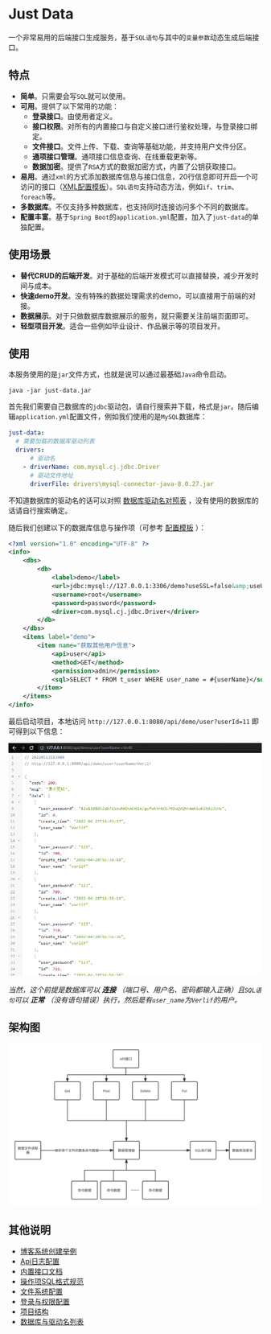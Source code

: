# Just Data

一个非常易用的后端接口生成服务，基于`SQL语句`与其中的`变量参数`动态生成后端接口。

## 特点

- __简单__。只需要会写`SQL`就可以使用。
- __可用__。提供了以下常用的功能：
  - __登录接口__。由使用者定义。
  - __接口权限__。对所有的内置接口与自定义接口进行鉴权处理，与登录接口绑定。
  - __文件接口__。文件上传、下载、查询等基础功能，并支持用户文件分区。
  - __通项接口管理__。通项接口信息查询、在线重载更新等。
  - __数据加密__。提供了`RSA`方式的数据加密方式，内置了公钥获取接口。
- __易用__。通过`xml`的方式添加数据库信息与接口信息，20行信息即可开启一个可访问的接口（[XML配置模板](template/template.xml)）。`SQL语句`支持动态方法，例如`if`、`trim`、`foreach`等。
- __多数据库__。不仅支持多种数据库，也支持同时连接访问多个不同的数据库。
- __配置丰富__。基于`Spring Boot`的`application.yml`配置，加入了`just-data`的单独配置。

## 使用场景

- __替代CRUD的后端开发__。对于基础的后端开发模式可以直接替换，减少开发时间与成本。
- __快速demo开发__。没有特殊的数据处理需求的demo，可以直接用于前端的对接。
- __数据展示__。对于只做数据库数据展示的服务，就只需要关注前端页面即可。
- __轻型项目开发__。适合一些例如毕业设计、作品展示等的项目发开。

## 使用

本服务使用的是`jar`文件方式，也就是说可以通过最基础`Java`命令启动。

```shell
java -jar just-data.jar
```

首先我们需要自己数据库的`jdbc`驱动包，请自行搜索并下载，格式是`jar`。随后编辑`application.yml`配置文件，例如我们使用的是`MySQL`数据库：

```yaml
just-data:
  # 需要加载的数据库驱动列表
  drivers:
      # 驱动名
    - driverName: com.mysql.cj.jdbc.Driver
      # 驱动文件地址
      driverFile: drivers\mysql-connector-java-8.0.27.jar
```

不知道数据库的驱动名的话可以对照 [数据库驱动名对照表](驱动名列表.md) ，没有使用的数据库的话请自行搜索确定。

随后我们创建以下的数据库信息与操作项（可参考 [配置模板](template/template.xml) ）：

```xml
<?xml version="1.0" encoding="UTF-8" ?>
<info>
    <dbs>
        <db>
            <label>demo</label>
            <url>jdbc:mysql://127.0.0.1:3306/demo?useSSL=false&amp;useUnicode=true&amp;serverTimezone=Hongkong&amp;characterEncoding=utf8&amp;allowPublicKeyRetrieval=true</url>
            <username>root</username>
            <password>password</password>
            <driver>com.mysql.cj.jdbc.Driver</driver>
        </db>
    </dbs>
    <items label="demo">
        <item name="获取其他用户信息">
            <api>user</api>
            <method>GET</method>
            <permission>admin</permission>
            <sql>SELECT * FROM t_user WHERE user_name = #{userName}</sql>
        </item>
    </items>
</info>
```

最后启动项目，本地访问 `http://127.0.0.1:8080/api/demo/user?userId=11` 即可得到以下信息：

![结果返回](images/结果返回.png)

*当然，这个前提是数据库可以 __连接__ （端口号、用户名、密码都输入正确）且`SQL语句`可以 __正常__ （没有语句错误）执行，然后是有`user_name`为`Verlif`的用户。*

## 架构图

![架构图](images/just-data流程.svg)

## 其他说明

- [博客系统创建举例](一般流程说明.md)
- [Api日志配置](Api日志.md)
- [内置接口文档](内置接口文档.md)
- [操作项SQL格式规范](操作项SQL格式规范.md)
- [文件系统配置](文件操作.md)
- [登录与权限配置](登录与权限.md)
- [项目结构](项目结构.md)
- [数据库与驱动名列表](驱动名列表.md)